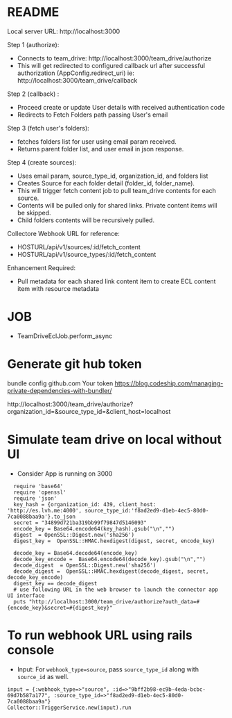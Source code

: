 # README

Local server URL: http://localhost:3000

Step 1 (authorize):
- Connects to team_drive: http://localhost:3000/team_drive/authorize
- This will get redirected to configured callback url after successful authorization (AppConfig.redirect_uri) ie: http://localhost:3000/team_drive/callback

Step 2 (callback) :
- Proceed create or update User details with received authentication code
- Redirects to Fetch Folders path passing User's email

Step 3 (fetch user's folders):
- fetches folders list for user using email param received.
- Returns parent folder list, and user email in json response.

Step 4 (create sources):
- Uses email param, source_type_id, organization_id, and folders list
- Creates Source for each folder detail (folder_id, folder_name).
- This will trigger fetch content job to pull team_drive contents for each source.
- Contents will be pulled only for shared links. Private content items will be skipped.
- Child folders contents will be recursively pulled.

Collectore Webhook URL for reference:
- HOSTURL/api/v1/sources/:id/fetch_content
- HOSTURL/api/v1/source_types/:id/fetch_content

Enhancement Required:
- Pull metadata for each shared link content item to create ECL content item
  with resource metadata

# JOB
- TeamDriveEclJob.perform_async

# Generate git hub token 
bundle config github.com Your token
https://blog.codeship.com/managing-private-dependencies-with-bundler/

http://localhost:3000/team_drive/authorize?organization_id=&source_type_id=&client_host=localhost
# Simulate team drive on local without UI
  - Consider App is running on 3000
```
  require 'base64'
  require 'openssl'
  require 'json'
  key_hash = {organization_id: 439, client_host: 'http://es.lvh.me:4000', source_type_id:'f8ad2ed9-d1eb-4ec5-80d0-7ca0088baa9a'}.to_json
  secret = "34899d721ba319bb99f79847d5146093"
  encode_key = Base64.encode64(key_hash).gsub("\n","")
  digest  = OpenSSL::Digest.new('sha256')
  digest_key =  OpenSSL::HMAC.hexdigest(digest, secret, encode_key)

  decode_key = Base64.decode64(encode_key)
  decode_key_encode =  Base64.encode64(decode_key).gsub("\n","")
  decode_digest  = OpenSSL::Digest.new('sha256')
  decode_digest =  OpenSSL::HMAC.hexdigest(decode_digest, secret, decode_key_encode)
  digest_key == decode_digest
  # use following URL in the web browser to launch the connector app UI interface
  puts "http://localhost:3000/team_drive/authorize?auth_data=#{encode_key}&secret=#{digest_key}"
```
 # To run webhook URL using rails console
  - Input: For `webhook_type=source`, pass `source_type_id` along with `source_id` as well. 
```
input = {:webhook_type=>"source", :id=>"9bff2b98-ec9b-4eda-bcbc-69d7b587a177", :source_type_id=>"f8ad2ed9-d1eb-4ec5-80d0-7ca0088baa9a"}
Collector::TriggerService.new(input).run
```